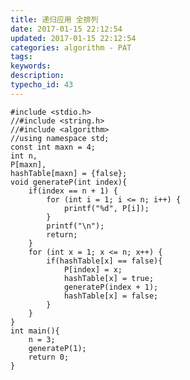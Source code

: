 ```yaml
---
title: 递归应用 全排列
date: 2017-01-15 22:12:54
updated: 2017-01-15 22:12:54
categories: algorithm - PAT
tags: 
keywords:
description:
typecho_id: 43
---
```


    #include <stdio.h>
    //#include <string.h>
    //#include <algorithm>
    //using namespace std;
    const int maxn = 4;
    int n,
    P[maxn],
    hashTable[maxn] = {false};
    void generateP(int index){
        if(index == n + 1) {
            for (int i = 1; i <= n; i++) {
                printf("%d", P[i]);
            }
            printf("\n");
            return;
        }
        for (int x = 1; x <= n; x++) {
            if(hashTable[x] == false){
                P[index] = x;
                hashTable[x] = true;
                generateP(index + 1);
                hashTable[x] = false;
            }
        }
    }
    int main(){
        n = 3;
        generateP(1);
        return 0;
    }


